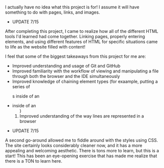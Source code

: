 I actually have no idea what this project is for! I assume it will have something to do with pages, links, and images.

* UPDATE 7/15

After completing this project, I came to realize how all of the different HTML tools I'd learned had come together. Linking pages, properly entering elements, and using different features of HTML for specific situations came to life as the website filled with content!

I feel that some of the biggest takeaways from this project for me are:

- Improved understanding and usage of Git and GitHub
- Improved familiarity with the workflow of viewing and manipulating a file through both the browser and the IDE simultaneously
- Improved knowledge of chaining element types (for exaample, putting a series of <p>s inside of an <li> inside of an <ol>)
- Improved understanding of the way lines are represented in a browser

* UPDATE 7/15

A second go-around allowed me to fiddle around with the styles using CSS. The site certainly looks considerably cleaner now, and it has a more appealing and welcoming aesthetic. There is tons more to learn, but this is a start! This has been an eye-opening exercise that has made me realize that there is a TON to learn here.
